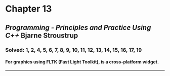 # Chapter 13
## *Programming - Principles and Practice Using C++*	Bjarne Stroustrup
### Solved: 1, 2, 4, 5, 6, 7, 8, 9, 10, 11, 12, 13, 14, 15, 16, 17, 19
#### For graphics using FLTK (Fast Light Toolkit), is a cross-platform widget.
___